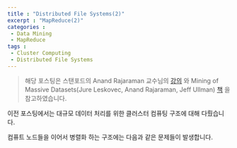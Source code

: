 ```yaml
---
title : "Distributed File Systems(2)"
excerpt : "MapReduce(2)"
categories :	
 - Data Mining
 - MapReduce
tags :
 - Cluster Computing
 - Distributed File Systems
---
```


> 해당 포스팅은 스탠포드의 Anand Rajaraman 교수님의 [강의](https://www.youtube.com/watch?v=xoA5v9AO7S0&list=PLLssT5z_DsK9JDLcT8T62VtzwyW9LNepV&index=2&t=1s) 와 Mining of Massive Datasets(Jure Leskovec, Anand Rajaraman, Jeff Ullman) [책](http://www.mmds.org/) 을 참고하였습니다.



이전 포스팅에서는 대규모 데이터 처리를 위한 클러스터 컴퓨팅 구조에 대해 다뤘습니다. 

컴퓨트 노드들을 이어서 병렬화 하는 구조에는 다음과 같은 문제들이 발생합니다. 





